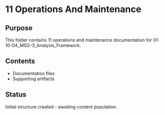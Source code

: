 # 11 Operations And Maintenance

## Purpose
This folder contains 11 operations and maintenance documentation for 01-10-04_MSG-3_Analysis_Framework.

## Contents
- Documentation files
- Supporting artifacts

## Status
Initial structure created - awaiting content population.
